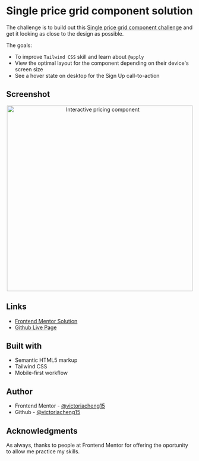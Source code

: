 # Single price grid component solution

The challenge is to build out this [Single price grid component challenge](https://www.frontendmentor.io/challenges/single-price-grid-component-5ce41129d0ff452fec5abbbc) and get it looking as close to the design as possible.

The goals:

- To improve `Tailwind CSS` skill and learn about `@apply`
- View the optimal layout for the component depending on their device's screen size
- See a hover state on desktop for the Sign Up call-to-action

## Screenshot

<div align="center">
  <img src="https://user-images.githubusercontent.com/35031228/132132581-94e3dc91-a7e3-4742-a193-8ee0ecf9d545.png" alt="Interactive pricing component" width="500"/>
</div>

## Links

- [Frontend Mentor Solution]()
- [Github Live Page]()

## Built with

- Semantic HTML5 markup
- Tailwind CSS
- Mobile-first workflow

## Author

- Frontend Mentor - [@victoriacheng15](https://www.frontendmentor.io/profile/victoriacheng15)
- Github - [@victoriacheng15](https://github.com/victoriacheng15)

## Acknowledgments

As always, thanks to people at Frontend Mentor for offering the oportunity to allow me practice my skills.
